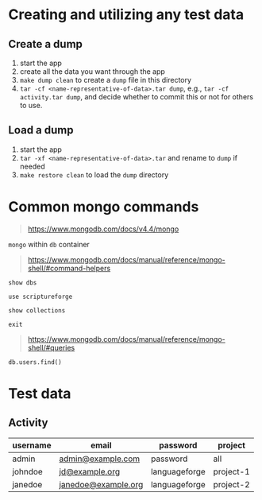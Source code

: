 # Creating and utilizing any test data

## Create a dump

1. start the app
1. create all the data you want through the app
1. `make dump clean` to create a `dump` file in this directory
1. `tar -cf <name-representative-of-data>.tar dump`, e.g., `tar -cf activity.tar dump`, and decide whether to commit this or not for others to use.

## Load a dump

1. start the app
1. `tar -xf <name-representative-of-data>.tar` and rename to `dump` if needed
1. `make restore clean` to load the `dump` directory

# Common mongo commands

> https://www.mongodb.com/docs/v4.4/mongo

`mongo` within `db` container

> https://www.mongodb.com/docs/manual/reference/mongo-shell/#command-helpers

`show dbs`

`use scriptureforge`

`show collections`

`exit`

> https://www.mongodb.com/docs/manual/reference/mongo-shell/#queries

`db.users.find()`

# Test data

## Activity

| username | email               | password      | project     |
| -------- | ------------------- | ------------- | ----------- |
| admin    | admin@example.com   | password      | all         |
| johndoe  | jd@example.org      | languageforge | project-1   |
| janedoe  | janedoe@example.org | languageforge | project-2   |
